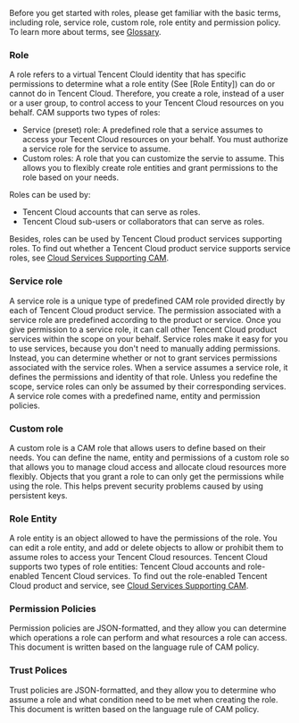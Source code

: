 Before you get started with roles, please get familiar with the basic terms, including role, service role, custom role, role entity and permission policy. To learn more about terms, see [Glossary](https://cloud.tencent.com/document/product/598/18564).

### Role
A role refers to a virtual Tencent Clould identity that has specific permissions to determine what a role entity (See [Role Entity]) can do or cannot do in Tencent Cloud. Therefore, you create a role, instead of a user or a user group, to control access to your Tencent Cloud resources on you behalf.
CAM supports two types of roles:
- Service (preset) role: A predefined role that a service assumes to access your Tecent Cloud resources on your behalf. You must authorize a service role for the service to assume. 
- Custom roles: A role that you can customize the servie to assume. This allows you to flexibly create role entities and grant permissions to the role based on your needs.

Roles can be used by:

 * Tencent Cloud accounts that can serve as roles.
 * Tencent Cloud sub-users or collaborators that can serve as roles.

Besides, roles can be used by Tencent Cloud product services supporting roles. To find out whether a Tencent Cloud product service supports service roles, see [Cloud Services Supporting CAM](https://cloud.tencent.com/document/product/598/10588).

### Service role
A service role is a unique type of predefined CAM role provided directly by each of Tencent Cloud product service. The permission associated with a service role are predefined according to the product or service. Once you give permission to a service role, it can call other Tencent Cloud product services within the scope on your behalf. Service roles make it easy for you to use services, because you don't need to manually adding permissions. Instead, you can determine whether or not to grant services permissions associated with  the service roles.
When a service assumes a service role, it defines the permissions and identity of that role. Unless you redefine the scope, service roles can only be assumed by their corresponding services. A service role comes with a predefined name, entity and permission policies.

### Custom role
A custom role is a CAM role that allows users to define based on their needs. You can define the name, entity and permissions of a custom role so that allows you to manage cloud access and allocate cloud resources more flexibly.
Objects that you grant a role to can only get the permissions while using the role. This helps prevent security problems caused by using persistent keys.
### Role Entity
A role entity is an object allowed to have the permissions of the role. You can edit a role entity, and add or delete objects to allow or prohibit them to assume roles to access your Tencent Cloud resources. Tencent Cloud supports two types of role entities: Tencent Cloud accounts and role-enabled Tencent Cloud services. To find out the role-enabled Tencent Cloud product and service, see [Cloud Services Supporting CAM](https://cloud.tencent.com/document/product/598/10588).

### Permission Policies
Permission policies are JSON-formatted, and they allow you can determine which operations a role can perform and what resources a role can  access. This document is written based on the language rule of CAM policy.

### Trust Polices
Trust policies are JSON-formatted, and they allow you to determine who assume a role and what condition need to be met when creating the role. This document is written based on the language rule of CAM policy.
